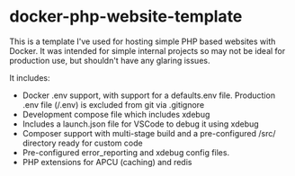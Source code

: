 # docker-php-website-template

This is a template I've used for hosting simple PHP based websites with Docker. It was intended for simple internal projects so may not be ideal for production use, but shouldn't have any glaring issues.

It includes:

- Docker .env support, with support for a defaults.env file. Production .env file (/.env) is excluded from git via .gitignore
- Development compose file which includes xdebug
- Includes a launch.json file for VSCode to debug it using xdebug
- Composer support with multi-stage build and a pre-configured /src/ directory ready for custom code
- Pre-configured error_reporting and xdebug config files.
- PHP extensions for APCU (caching) and redis
